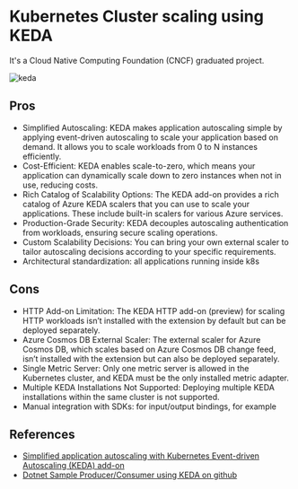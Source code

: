 # Kubernetes Cluster scaling using KEDA

It's a Cloud Native Computing Foundation (CNCF) graduated project.

![keda](https://keda.sh/img/keda-arch.png)

## Pros

- Simplified Autoscaling: KEDA makes application autoscaling simple by applying event-driven autoscaling to scale your application based on demand. It allows you to scale workloads from 0 to N instances efficiently.
- Cost-Efficient: KEDA enables scale-to-zero, which means your application can dynamically scale down to zero instances when not in use, reducing costs.
- Rich Catalog of Scalability Options: The KEDA add-on provides a rich catalog of Azure KEDA scalers that you can use to scale your applications. These include built-in scalers for various Azure services.
- Production-Grade Security: KEDA decouples autoscaling authentication from workloads, ensuring secure scaling operations.
- Custom Scalability Decisions: You can bring your own external scaler to tailor autoscaling decisions according to your specific requirements.
- Architectural standardization: all applications running inside k8s

## Cons

- HTTP Add-on Limitation: The KEDA HTTP add-on (preview) for scaling HTTP workloads isn’t installed with the extension by default but can be deployed separately.
- Azure Cosmos DB External Scaler: The external scaler for Azure Cosmos DB, which scales based on Azure Cosmos DB change feed, isn’t installed with the extension but can also be deployed separately.
- Single Metric Server: Only one metric server is allowed in the Kubernetes cluster, and KEDA must be the only installed metric adapter.
- Multiple KEDA Installations Not Supported: Deploying multiple KEDA installations within the same cluster is not supported.
- Manual integration with SDKs: for input/output bindings, for example

## References

- [Simplified application autoscaling with Kubernetes Event-driven Autoscaling (KEDA) add-on](https://learn.microsoft.com/en-us/azure/aks/keda-about)
- [Dotnet Sample Producer/Consumer using KEDA on github](https://github.com/kedacore/sample-dotnet-worker-servicebus-queue)